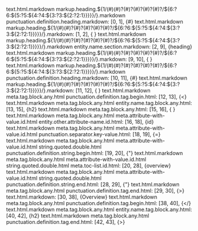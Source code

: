 text.html.markdown markup.heading.${1/(#)(#)?(#)?(#)?(#)?(#)?/${6:?6:${5:?5:${4:?4:${3:?3:${2:?2:1}}}}}/}.markdown punctuation.definition.heading.markdown: [0, 1], {#}
text.html.markdown markup.heading.${1/(#)(#)?(#)?(#)?(#)?(#)?/${6:?6:${5:?5:${4:?4:${3:?3:${2:?2:1}}}}}/}.markdown: [1, 2], { }
text.html.markdown markup.heading.${1/(#)(#)?(#)?(#)?(#)?(#)?/${6:?6:${5:?5:${4:?4:${3:?3:${2:?2:1}}}}}/}.markdown entity.name.section.markdown: [2, 9], {heading}
text.html.markdown markup.heading.${1/(#)(#)?(#)?(#)?(#)?(#)?/${6:?6:${5:?5:${4:?4:${3:?3:${2:?2:1}}}}}/}.markdown: [9, 10], { }
text.html.markdown markup.heading.${1/(#)(#)?(#)?(#)?(#)?(#)?/${6:?6:${5:?5:${4:?4:${3:?3:${2:?2:1}}}}}/}.markdown punctuation.definition.heading.markdown: [10, 11], {#}
text.html.markdown markup.heading.${1/(#)(#)?(#)?(#)?(#)?(#)?/${6:?6:${5:?5:${4:?4:${3:?3:${2:?2:1}}}}}/}.markdown: [11, 12], {
}
text.html.markdown meta.tag.block.any.html punctuation.definition.tag.begin.html: [12, 13], {<}
text.html.markdown meta.tag.block.any.html entity.name.tag.block.any.html: [13, 15], {h2}
text.html.markdown meta.tag.block.any.html: [15, 16], { }
text.html.markdown meta.tag.block.any.html meta.attribute-with-value.id.html entity.other.attribute-name.id.html: [16, 18], {id}
text.html.markdown meta.tag.block.any.html meta.attribute-with-value.id.html punctuation.separator.key-value.html: [18, 19], {=}
text.html.markdown meta.tag.block.any.html meta.attribute-with-value.id.html string.quoted.double.html punctuation.definition.string.begin.html: [19, 20], {"}
text.html.markdown meta.tag.block.any.html meta.attribute-with-value.id.html string.quoted.double.html meta.toc-list.id.html: [20, 28], {overview}
text.html.markdown meta.tag.block.any.html meta.attribute-with-value.id.html string.quoted.double.html punctuation.definition.string.end.html: [28, 29], {"}
text.html.markdown meta.tag.block.any.html punctuation.definition.tag.end.html: [29, 30], {>}
text.html.markdown: [30, 38], {Overview}
text.html.markdown meta.tag.block.any.html punctuation.definition.tag.begin.html: [38, 40], {</}
text.html.markdown meta.tag.block.any.html entity.name.tag.block.any.html: [40, 42], {h2}
text.html.markdown meta.tag.block.any.html punctuation.definition.tag.end.html: [42, 43], {>}